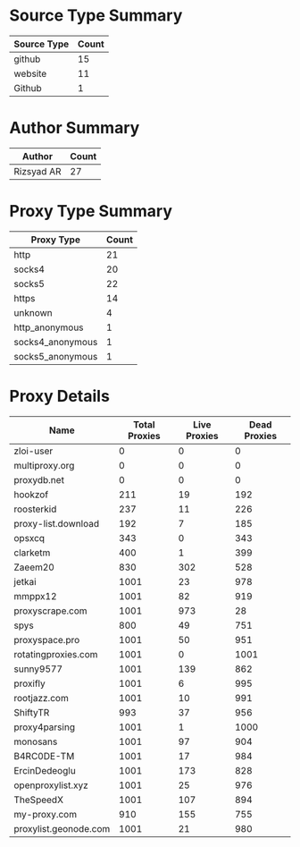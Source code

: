 # Source Type Summary

| Source Type | Count |
|-------------|-------|
| github | 15 |
| website | 11 |
| Github | 1 |


# Author Summary

| Author | Count |
|--------|-------|
| Rizsyad AR | 27 |


# Proxy Type Summary

| Proxy Type | Count |
|------------|-------|
| http | 21 |
| socks4 | 20 |
| socks5 | 22 |
| https | 14 |
| unknown | 4 |
| http_anonymous | 1 |
| socks4_anonymous | 1 |
| socks5_anonymous | 1 |


# Proxy Details

| Name | Total Proxies | Live Proxies | Dead Proxies |
|------|---------------|--------------|---------------|
| zloi-user | 0 | 0 | 0 |
| multiproxy.org | 0 | 0 | 0 |
| proxydb.net | 0 | 0 | 0 |
| hookzof | 211 | 19 | 192 |
| roosterkid | 237 | 11 | 226 |
| proxy-list.download | 192 | 7 | 185 |
| opsxcq | 343 | 0 | 343 |
| clarketm | 400 | 1 | 399 |
| Zaeem20 | 830 | 302 | 528 |
| jetkai | 1001 | 23 | 978 |
| mmppx12 | 1001 | 82 | 919 |
| proxyscrape.com | 1001 | 973 | 28 |
| spys | 800 | 49 | 751 |
| proxyspace.pro | 1001 | 50 | 951 |
| rotatingproxies.com | 1001 | 0 | 1001 |
| sunny9577 | 1001 | 139 | 862 |
| proxifly | 1001 | 6 | 995 |
| rootjazz.com | 1001 | 10 | 991 |
| ShiftyTR | 993 | 37 | 956 |
| proxy4parsing | 1001 | 1 | 1000 |
| monosans | 1001 | 97 | 904 |
| B4RC0DE-TM | 1001 | 17 | 984 |
| ErcinDedeoglu | 1001 | 173 | 828 |
| openproxylist.xyz | 1001 | 25 | 976 |
| TheSpeedX | 1001 | 107 | 894 |
| my-proxy.com | 910 | 155 | 755 |
| proxylist.geonode.com | 1001 | 21 | 980 |
